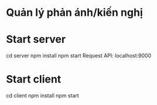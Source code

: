 # Quản lý phản ánh/kiến nghị
# Start server
 cd server
 npm install
 npm start
 Request API: localhost:9000
# Start client
  cd client
  npm install
  npm start
